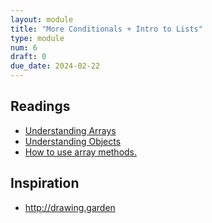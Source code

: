 ```yaml
---
layout: module
title: "More Conditionals + Intro to Lists"
type: module
num: 6
draft: 0
due_date: 2024-02-22
---
```


## Readings
* <a href="https://www.digitalocean.com/community/tutorials/understanding-arrays-in-javascript" target="_blank">Understanding Arrays</a>
* <a href="https://www.digitalocean.com/community/tutorials/understanding-objects-in-javascript" target="_blank">Understanding Objects</a>
* <a href="https://www.digitalocean.com/community/tutorials/how-to-use-array-methods-in-javascript-mutator-methods" target="_blank">How to use array methods.</a>

## Inspiration
* <a href="http://drawing.garden" target="_blank">http://drawing.garden</a>